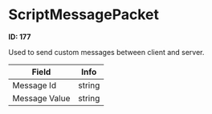 # ScriptMessagePacket

**ID: 177**  

Used to send custom messages between client and server.

<table><thead><tr><th>Field</th><th>Info</th></tr></thead><tbody>
<tr><td>Message Id</td><td>string</td></tr>
<tr><td>Message Value</td><td>string</td></tr>
</tbody></table>